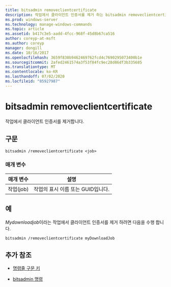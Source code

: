 ```yaml
---
title: bitsadmin removeclientcertificate
description: 작업에서 클라이언트 인증서를 제거 하는 bitsadmin removeclientcertificate 명령에 대 한 참조 문서입니다.
ms.prod: windows-server
ms.technology: manage-windows-commands
ms.topic: article
ms.assetid: b417c3e5-aadd-4fcc-968f-45d8b67ca516
author: coreyp-at-msft
ms.author: coreyp
manager: dongill
ms.date: 10/16/2017
ms.openlocfilehash: 3659f830b9462469762fcd4c7690295073400b1e
ms.sourcegitcommit: 2afed2461574a3f53f84fc9ec28d86df3b335685
ms.translationtype: MT
ms.contentlocale: ko-KR
ms.lasthandoff: 07/02/2020
ms.locfileid: "85927987"
---
```

# <a name="bitsadmin-removeclientcertificate"></a>bitsadmin removeclientcertificate

작업에서 클라이언트 인증서를 제거합니다.

## <a name="syntax"></a>구문

```
bitsadmin /removeclientcertificate <job>
```

### <a name="parameters"></a>매개 변수

| 매개 변수 | 설명 |
| -------------- | -------------- |
| 작업(job) | 작업의 표시 이름 또는 GUID입니다. |

## <a name="examples"></a>예

*Mydownloadjob*이라는 작업에서 클라이언트 인증서를 제거 하려면 다음을 수행 합니다.

```
bitsadmin /removeclientcertificate myDownloadJob
```

## <a name="additional-references"></a>추가 참조

- [명령줄 구문 키](command-line-syntax-key.md)

- [bitsadmin 명령](bitsadmin.md)
